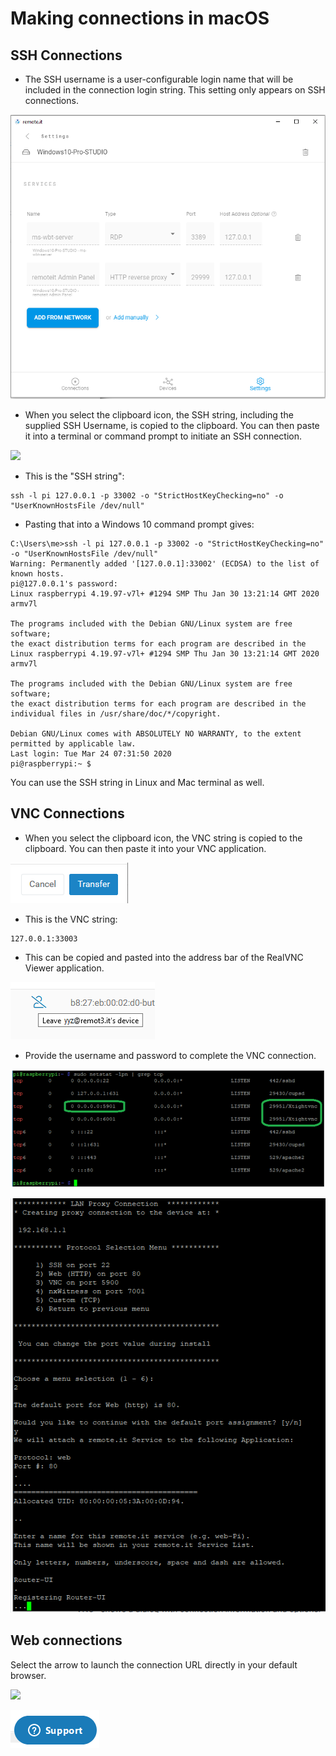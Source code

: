 # Making connections in macOS

## SSH Connections

* The SSH username is a user-configurable login name that will be included in the connection login string.  This setting only appears on SSH connections.  

![](../../../.gitbook/assets/image%20%28414%29.png)

* When you select the clipboard icon, the SSH string, including the supplied SSH Username, is copied to the clipboard.  You can then paste it into a terminal or command prompt to initiate an SSH connection.

![](https://github.com/remoteit/docs/tree/ac0b32dabd0132c644ae46ce3793623867217237/.gitbook/assets/image%20%28372%29.png)

* This is the "SSH string":

```text
ssh -l pi 127.0.0.1 -p 33002 -o "StrictHostKeyChecking=no" -o "UserKnownHostsFile /dev/null"
```

* Pasting that into a Windows 10 command prompt gives:

```text
C:\Users\me>ssh -l pi 127.0.0.1 -p 33002 -o "StrictHostKeyChecking=no" -o "UserKnownHostsFile /dev/null"
Warning: Permanently added '[127.0.0.1]:33002' (ECDSA) to the list of known hosts.
pi@127.0.0.1's password:
Linux raspberrypi 4.19.97-v7l+ #1294 SMP Thu Jan 30 13:21:14 GMT 2020 armv7l

The programs included with the Debian GNU/Linux system are free software;
the exact distribution terms for each program are described in the
Linux raspberrypi 4.19.97-v7l+ #1294 SMP Thu Jan 30 13:21:14 GMT 2020 armv7l

The programs included with the Debian GNU/Linux system are free software;
the exact distribution terms for each program are described in the
individual files in /usr/share/doc/*/copyright.

Debian GNU/Linux comes with ABSOLUTELY NO WARRANTY, to the extent
permitted by applicable law.
Last login: Tue Mar 24 07:31:50 2020
pi@raspberrypi:~ $
```

You can use the SSH string in Linux and Mac terminal as well.

## VNC Connections

* When you select the clipboard icon, the VNC string is copied to the clipboard.  You can then paste it into your VNC application.

![](../../../.gitbook/assets/image%20%28232%29.png)

* This is the VNC string:

```text
127.0.0.1:33003
```

* This can be copied and pasted into the address bar of the RealVNC Viewer application.

![](../../../.gitbook/assets/image%20%2857%29.png)

* Provide the username and password to complete the VNC connection.

![](../../../.gitbook/assets/image%20%2834%29.png)

![](../../../.gitbook/assets/image%20%28427%29.png)

## Web connections

Select the arrow to launch the connection URL directly in your default browser.

![](https://github.com/remoteit/docs/tree/ac0b32dabd0132c644ae46ce3793623867217237/.gitbook/assets/image%20%28436%29.png)

![](../../../.gitbook/assets/image%20%28138%29.png)

